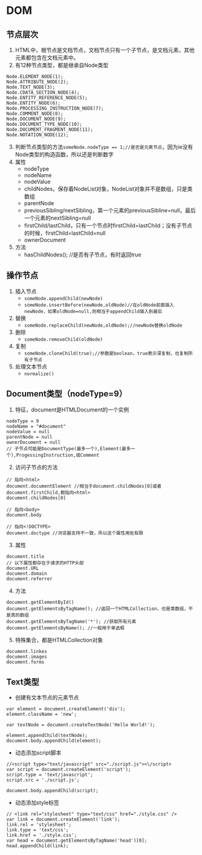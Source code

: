 # DOM

## 节点层次
1. HTML中，根节点是文档节点，文档节点只有一个子节点，是文档元素<html>，其他元素都包含在文档元素中。
2. 有12种节点类型，都是继承自Node类型
```
Node.ELEMENT_NODE(1);
Node.ATTRIBUTE_NODE(2);
Node.TEXT_NODE(3);
Node.CDATA_SECTION_NODE(4);
Node.ENTITY_REFERENCE_NODE(5);
Node.ENTITY_NODE(6);
Node.PROCESSING_INSTRUCTION_NODE(7);
Node.COMMENT_NODE(8);
Node.DOCUMENT_NODE(9);
Node.DOCUMENT_TYPE_NODE(10);
Node.DOCUMENT_FRAGMENT_NODE(11);
Node.NOTATION_NODE(12);
```
3. 判断节点类型的方法`someNode.nodeType == 1;//是否是元素节点`，因为ie没有Node类型的构造函数，所以还是判断数字
4. 属性
	* nodeType
	* nodeName
	* nodeValue
	* childNodes，保存着NodeList对象，NodeList对象并不是数组，只是类数组
	* parentNode
	* previousSibling/nextSibling，第一个元素的previousSibline=null，最后一个元素的nextSibling=null
	* firstChild/lastChild，只有一个节点时firstChild=lastChild；没有子节点的时候，firstChild=lastChild=null
	* ownerDocument
5. 方法
	* hasChildNodes(); //是否有子节点，有时返回true

## 操作节点
1. 插入节点
	* `someNode.appendChild(newNode)`
	* `someNode.insertBefore(newNode,oldNode)//在oldNode前面插入newNode，如果oldNode=null,则相当于appendChild插入到最后`
2. 替换
	* `someNode.replaceChild(newNode,oldNode);//newNode替换oldNode`
3. 删除
	* `someNode.removeChild(oldNode)`
4. 复制
	* `someNode.cloneChild(true);//参数是boolean，true表示深复制，也复制所有子节点`
5. 处理文本节点
	* `normalize()`

## Document类型（nodeType=9）
1. 特征，document是HTMLDocument的一个实例
```
nodeType = 9
nodeName = "#document"
nodeValue = null
parentNode = null
ownerDocument = null
// 子节点可能是DocumentType(最多一个),Element(最多一个),ProgessingInstruction,或Comment
```
2. 访问子节点的方法
```
// 指向<html>
document.documentElement //相当于document.childNodes[0]或者document.firstChild,都指向<html>
document.childNodes[0]
```
```
// 指向<body>
document.body
```
```
// 指向<!DOCTYPE>
document.doctype //浏览器支持不一致，所以这个属性用处有限
```
3. 属性
```
document.title
// 以下属性都存在于请求的HTTP头部
document.URL
document.domain
document.referrer
```
4. 方法
```
document.getElementById()
document.getElementsByTagName(); //返回一个HTMLCollection，也是类数组，不是真的数组
document.getElementsByTagName('*'); //获取所有元素
document.getElementsByName(); //一般用于单选框
```
5. 特殊集合，都是HTMLCollection对象
```
document.linkes
document.images
document.forms
```

## Text类型

* 创建有文本节点的元素节点
```
var element = document.createElement('div');
element.className = 'new';

var textNode = document.createTextNode('Hello World!');

element.appendChild(textNode);
document.body.appendChild(element);
```
* 动态添加script脚本
```
//<script type="text/javascript" src="./script.js"><\/script>
var script = document.createElement('script');
script.type = 'text/javascript';
script.src = './script.js';

document.body.appendChild(script);
```
* 动态添加style标签
```
// <link rel="stylesheet" type="text/css" href="./style.css" />
var link = document.createElement('link');
link.rel = 'stylesheet';
link.type = 'text/css';
link.href = './style.css';
var head = document.getElementsByTagName('head')[0];
head.appendChild(link);
```
